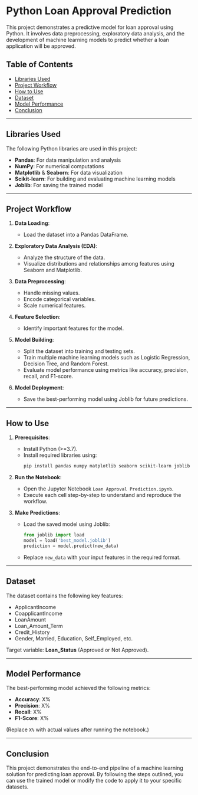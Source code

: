 # Python Loan Approval Prediction

This project demonstrates a predictive model for loan approval using Python. It involves data preprocessing, exploratory data analysis, and the development of machine learning models to predict whether a loan application will be approved.

## Table of Contents
- [Libraries Used](#libraries-used)
- [Project Workflow](#project-workflow)
- [How to Use](#how-to-use)
- [Dataset](#dataset)
- [Model Performance](#model-performance)
- [Conclusion](#conclusion)

---

## Libraries Used
The following Python libraries are used in this project:

- **Pandas**: For data manipulation and analysis
- **NumPy**: For numerical computations
- **Matplotlib** & **Seaborn**: For data visualization
- **Scikit-learn**: For building and evaluating machine learning models
- **Joblib**: For saving the trained model

---

## Project Workflow

1. **Data Loading**:
   - Load the dataset into a Pandas DataFrame.

2. **Exploratory Data Analysis (EDA)**:
   - Analyze the structure of the data.
   - Visualize distributions and relationships among features using Seaborn and Matplotlib.

3. **Data Preprocessing**:
   - Handle missing values.
   - Encode categorical variables.
   - Scale numerical features.

4. **Feature Selection**:
   - Identify important features for the model.

5. **Model Building**:
   - Split the dataset into training and testing sets.
   - Train multiple machine learning models such as Logistic Regression, Decision Tree, and Random Forest.
   - Evaluate model performance using metrics like accuracy, precision, recall, and F1-score.

6. **Model Deployment**:
   - Save the best-performing model using Joblib for future predictions.

---

## How to Use

1. **Prerequisites**:
   - Install Python (>=3.7).
   - Install required libraries using:
     ```bash
     pip install pandas numpy matplotlib seaborn scikit-learn joblib
     ```

2. **Run the Notebook**:
   - Open the Jupyter Notebook `Loan Approval Prediction.ipynb`.
   - Execute each cell step-by-step to understand and reproduce the workflow.

3. **Make Predictions**:
   - Load the saved model using Joblib:
     ```python
     from joblib import load
     model = load('best_model.joblib')
     prediction = model.predict(new_data)
     ```
   - Replace `new_data` with your input features in the required format.

---

## Dataset
The dataset contains the following key features:

- ApplicantIncome
- CoapplicantIncome
- LoanAmount
- Loan_Amount_Term
- Credit_History
- Gender, Married, Education, Self_Employed, etc.

Target variable: **Loan_Status** (Approved or Not Approved).

---

## Model Performance
The best-performing model achieved the following metrics:

- **Accuracy**: X%  
- **Precision**: X%  
- **Recall**: X%  
- **F1-Score**: X%  

(Replace `X%` with actual values after running the notebook.)

---

## Conclusion
This project demonstrates the end-to-end pipeline of a machine learning solution for predicting loan approval. By following the steps outlined, you can use the trained model or modify the code to apply it to your specific datasets.
